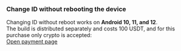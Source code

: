 ### Change ID without rebooting the device
Changing ID without reboot works on **Android 10, 11, and 12**. \
The build is distributed separately and costs 100 USDT, and for this purchase only crypto is accepted: \
[Open payment page](https://bit.ly/idchangercrypto)
